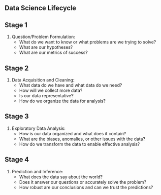 
## Data Science Lifecycle

## Stage 1

1. Question/Problem Formulation:
   * What do we want to know or what problems are we trying to solve?
   * What are our hypotheses?
   * What are our metrics of success?

## Stage 2

1. Data Acquisition and Cleaning:
   * What data do we have and what data do we need?
   * How will we collect more data?
   * Is our data representative?
   * How do we organize the data for analysis?

## Stage 3

1. Exploratory Data Analysis:
   * How is our data organized and what does it contain?
   * What are the biases, anomalies, or other issues with the data?
   * How do we transform the data to enable effective analysis?
   
## Stage 4

1. Prediction and Inference:
   * What does the data say about the world?
   * Does it answer our questions or accurately solve the problem?
   * How robust are our conclusions and can we trust the predictions? 
